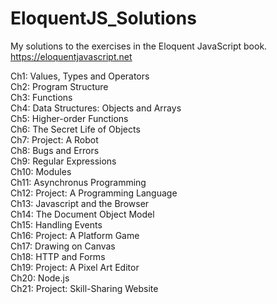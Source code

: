 # EloquentJS_Solutions
My solutions to the exercises in the Eloquent JavaScript book.
https://eloquentjavascript.net

Ch1: Values, Types and Operators  
Ch2: Program Structure  
Ch3: Functions  
Ch4: Data Structures: Objects and Arrays  
Ch5: Higher-order Functions  
Ch6: The Secret Life of Objects  
Ch7: Project: A Robot  
Ch8: Bugs and Errors  
Ch9: Regular Expressions  
Ch10: Modules  
Ch11: Asynchronus Programming  
Ch12: Project: A Programming Language  
Ch13: Javascript and the Browser  
Ch14: The Document Object Model  
Ch15: Handling Events  
Ch16: Project: A Platform Game  
Ch17: Drawing on Canvas  
Ch18: HTTP and Forms  
Ch19: Project: A Pixel Art Editor  
Ch20: Node.js  
Ch21: Project: Skill-Sharing Website  
